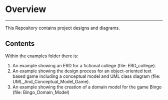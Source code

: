 # Overview
---
This Repository contains project designs and diagrams.


## Contents

Within the examples folder there is:

1. An example showing an ERD for a fictional college (file: ERD_college).
2. An example showing the design process for an object-oriented text based game including a conceptual model and UML class diagram (file: UML_And_Conceptual_Model_Game).
3. An example showing the creation of a domain model for the game Bingo (file: Bingo_Domain_Model)

